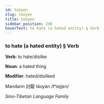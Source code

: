 ```yaml
---
id: toüyen
slug: toüyen
title: toüyen
sidebar_position: 246
hoverText: to hate (a hated entity) § Verb
---
```


### to hate (a hated entity) § Verb

**Verb**: to hate/dislike

**Noun**: a hated thing

**Modifier**: hated/disliked

Mandarin 討厭 tǎoyàn /tʰɑʊ̯jɛn/

*Sino-Tibetan Language Family*